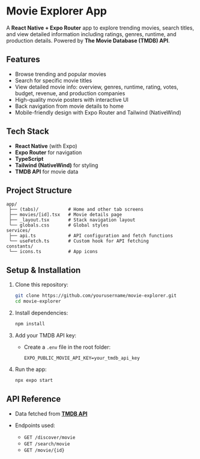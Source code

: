 
# Movie Explorer App

A **React Native + Expo Router** app to explore trending movies, search titles, and view detailed information including ratings, genres, runtime, and production details. Powered by **The Movie Database (TMDB) API**.

## Features

* Browse trending and popular movies
* Search for specific movie titles
* View detailed movie info: overview, genres, runtime, rating, votes, budget, revenue, and production companies
* High-quality movie posters with interactive UI
* Back navigation from movie details to home
* Mobile-friendly design with Expo Router and Tailwind (NativeWind)

## Tech Stack

* **React Native** (with Expo)
* **Expo Router** for navigation
* **TypeScript**
* **Tailwind (NativeWind)** for styling
* **TMDB API** for movie data

## Project Structure

```
app/
 ├── (tabs)/           # Home and other tab screens
 ├── movies/[id].tsx   # Movie details page
 ├── _layout.tsx       # Stack navigation layout
 └── globals.css       # Global styles
services/
 ├── api.ts            # API configuration and fetch functions
 └── useFetch.ts       # Custom hook for API fetching
constants/
 └── icons.ts          # App icons
```

## Setup & Installation

1. Clone this repository:

   ```bash
   git clone https://github.com/yourusername/movie-explorer.git
   cd movie-explorer
   ```

2. Install dependencies:

   ```bash
   npm install
   ```

3. Add your TMDB API key:

   * Create a `.env` file in the root folder:

     ```
     EXPO_PUBLIC_MOVIE_API_KEY=your_tmdb_api_key
     ```

4. Run the app:

   ```bash
   npx expo start
   ```

## API Reference

* Data fetched from **[TMDB API](https://www.themoviedb.org/documentation/api)**
* Endpoints used:

  * `GET /discover/movie`
  * `GET /search/movie`
  * `GET /movie/{id}`






